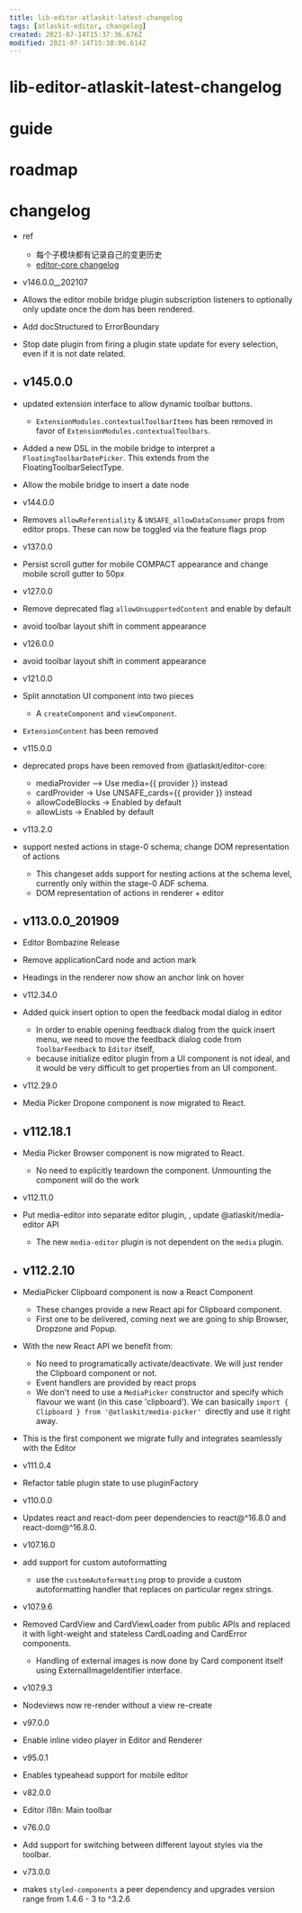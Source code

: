 ```yaml
---
title: lib-editor-atlaskit-latest-changelog
tags: [atlaskit-editor, changelog]
created: 2021-07-14T15:37:36.676Z
modified: 2021-07-14T15:38:06.614Z
---
```


# lib-editor-atlaskit-latest-changelog

# guide

# roadmap

# changelog

- ref
  - 每个子模块都有记录自己的变更历史
  - [editor-core changelog](https://bitbucket.org/atlassian/atlassian-frontend-mirror/src/master/editor/editor-core/CHANGELOG.md)

- v146.0.0__202107
- Allows the editor mobile bridge plugin subscription listeners to optionally only update once the dom has been rendered.
- Add docStructured to ErrorBoundary
- Stop date plugin from firing a plugin state update for every selection, even if it is not date related.

- ## v145.0.0
- updated extension interface to allow dynamic toolbar buttons.
  - `ExtensionModules.contextualToolbarItems` has been removed in favor of `ExtensionModules.contextualToolbars`.
- Added a new DSL in the mobile bridge to interpret a `FloatingToolbarDatePicker`. This extends from the FloatingToolbarSelectType.
- Allow the mobile bridge to insert a date node

- v144.0.0
- Removes `allowReferentiality` & `UNSAFE_allowDataConsumer` props from editor props. These can now be toggled via the feature flags prop

- v137.0.0
- Persist scroll gutter for mobile COMPACT appearance and change mobile scroll gutter to 50px

- v127.0.0
- Remove deprecated flag `allowUnsupportedContent` and enable by default
-  avoid toolbar layout shift in comment appearance

- v126.0.0
- avoid toolbar layout shift in comment appearance

- v121.0.0
- Split annotation UI component into two pieces
  - A `createComponent` and `viewComponent`.
- `ExtensionContent` has been removed

- v115.0.0
- deprecated props have been removed from @atlaskit/editor-core:
  - mediaProvider –> Use media={{ provider }} instead
  - cardProvider -> Use UNSAFE_cards={{ provider }} instead
  - allowCodeBlocks -> Enabled by default
  - allowLists -> Enabled by default

- v113.2.0
- support nested actions in stage-0 schema; change DOM representation of actions
  - This changeset adds support for nesting actions at the schema level, currently only within the stage-0 ADF schema.
  - DOM representation of actions in renderer + editor

- ## v113.0.0_201909
- Editor Bombazine Release
- Remove applicationCard node and action mark
- Headings in the renderer now show an anchor link on hover

- v112.34.0
- Added quick insert option to open the feedback modal dialog in editor
  - In order to enable opening feedback dialog from the quick insert menu, we need to move the feedback dialog code from `ToolbarFeedback` to `Editor` itself, 
  - because initialize editor plugin from a UI component is not ideal, and it would be very difficult to get properties from an UI component.

- v112.29.0
- Media Picker Dropone component is now migrated to React.

- ## v112.18.1
- Media Picker Browser component is now migrated to React.
  - No need to explicitly teardown the component. Unmounting the component will do the work

- v112.11.0
- Put media-editor into separate editor plugin, , update @atlaskit/media-editor API
  - The new `media-editor` plugin is not dependent on the `media` plugin.

- ## v112.2.10
- MediaPicker Clipboard component is now a React Component
  - These changes provide a new React api for Clipboard component. 
  - First one to be delivered, coming next we are going to ship Browser, Dropzone and Popup.
- With the new React API we benefit from:
  - No need to programatically activate/deactivate. We will just render the Clipboard component or not.
  - Event handlers are provided by react props
  - We don't need to use a `MediaPicker` constructor and specify which flavour we want (in this case 'clipboard'). We can basically `import { Clipboard } from '@atlaskit/media-picker' `directly and use it right away.
- This is the first component we migrate fully and integrates seamlessly with the Editor

- v111.0.4
- Refactor table plugin state to use pluginFactory

- v110.0.0
- Updates react and react-dom peer dependencies to react@^16.8.0 and react-dom@^16.8.0.

- v107.16.0
- add support for custom autoformatting
  - use the `customAutoformatting` prop to provide a custom autoformatting handler that replaces on particular regex strings.

- v107.9.6
- Removed CardView and CardViewLoader from public APIs and replaced it with light-weight and stateless CardLoading and CardError components. 
  - Handling of external images is now done by Card component itself using ExternalImageIdentifier interface.

- v107.9.3
- Nodeviews now re-render without a view re-create

- v97.0.0
- Enable inline video player in Editor and Renderer

- v95.0.1
- Enables typeahead support for mobile editor

- v82.0.0
- Editor i18n: Main toolbar

- v76.0.0
- Add support for switching between different layout styles via the toolbar. 

- v73.0.0
- makes `styled-components` a peer dependency and upgrades version range from 1.4.6 - 3 to ^3.2.6
